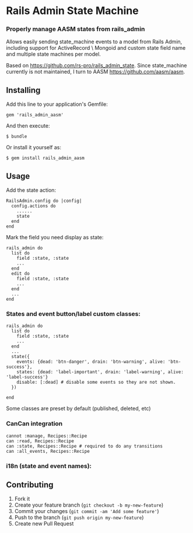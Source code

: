 # Rails Admin State Machine
### Properly manage AASM states from rails_admin

Allows easily sending state_machine events to a model from Rails Admin, including support for
ActiveRecord \ Mongoid and custom state field name and multiple state machines per model.

Based on https://github.com/rs-pro/rails_admin_state.
Since state_machine currently is not maintained, I turn to AASM https://github.com/aasm/aasm.

## Installing

Add this line to your application's Gemfile:

    gem 'rails_admin_aasm'

And then execute:

    $ bundle

Or install it yourself as:

    $ gem install rails_admin_aasm

## Usage

Add the state action:

    RailsAdmin.config do |config|
      config.actions do
        ......
        state
      end
    end

Mark the field you need display as state:

    rails_admin do
      list do
        field :state, :state
        ...
      end
      edit do
        field :state, :state
        ...
      end
      ...
    end

### States and event button/label custom classes:

    rails_admin do
      list do
        field :state, :state
        ...
      end
      ...
      state({
        events: {dead: 'btn-danger', drain: 'btn-warning', alive: 'btn-success'},
        states: {dead: 'label-important', drain: 'label-warning', alive: 'label-success'}
        disable: [:dead] # disable some events so they are not shown.
      })

    end

Some classes are preset by default (published, deleted, etc)
  
### CanCan integration

    cannot :manage, Recipes::Recipe
    can :read, Recipes::Recipe
    can :state, Recipes::Recipe # required to do any transitions
    can :all_events, Recipes::Recipe

### i18n (state and event names):


## Contributing

1. Fork it
2. Create your feature branch (`git checkout -b my-new-feature`)
3. Commit your changes (`git commit -am 'Add some feature'`)
4. Push to the branch (`git push origin my-new-feature`)
5. Create new Pull Request
